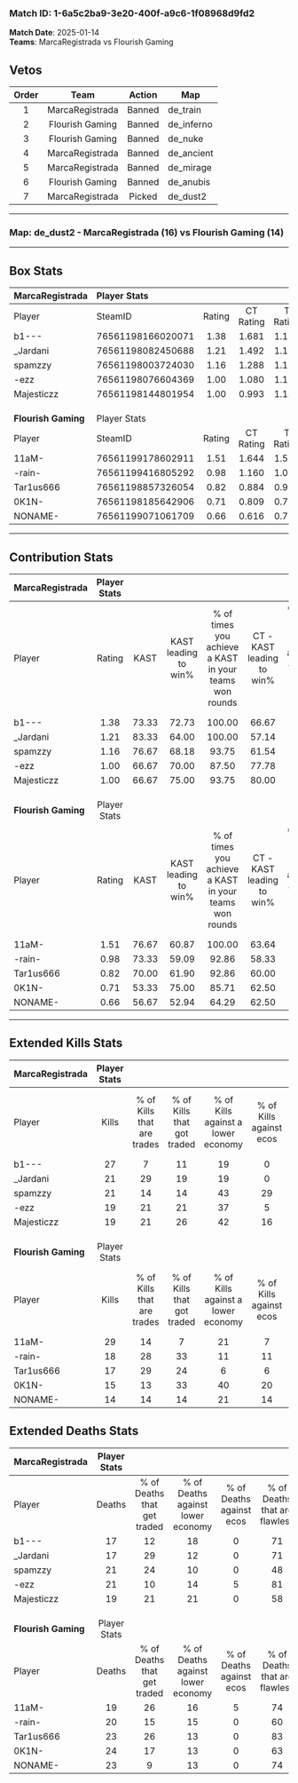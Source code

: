 ### Match ID: 1-6a5c2ba9-3e20-400f-a9c6-1f08968d9fd2  
**Match Date**: 2025-01-14  
**Teams**: MarcaRegistrada vs Flourish Gaming  

## Vetos  

| Order | Team | Action | Map |
| :---: | :--: | :----: | --- |
| 1 | MarcaRegistrada | Banned | de_train |
| 2 | Flourish Gaming | Banned | de_inferno |
| 3 | Flourish Gaming | Banned | de_nuke |
| 4 | MarcaRegistrada | Banned | de_ancient |
| 5 | MarcaRegistrada | Banned | de_mirage |
| 6 | Flourish Gaming | Banned | de_anubis |
| 7 | MarcaRegistrada | Picked | de_dust2 |

---  

### **Map**: de_dust2 - MarcaRegistrada (16) vs Flourish Gaming (14)  
---  

## Box Stats  

| **MarcaRegistrada** | Player Stats      |        |           |          |       |       |       |         |        |      |     |
| :- | :- | :-: | :-: | :-: | :-: | :-: | :-: | :-: | :-: | :-: | :-: |
| Player              | SteamID           | Rating | CT Rating | T Rating | KAST  |  ADR  | Kills | Assists | Deaths | K/D  | HS% |
| b1---               | 76561198166020071 |  1.38  |   1.681   |  1.181   | 73.33 | 92.3  |  27   |    5    |   17   | 1.59 | 40  |
| _Jardani            | 76561198082450688 |  1.21  |   1.492   |  1.106   | 83.33 | 69.9  |  21   |    4    |   17   | 1.24 | 33  |
| spamzzy             | 76561198003724030 |  1.16  |   1.288   |  1.158   | 76.67 | 82.5  |  21   |   12    |   21   | 1.00 | 28  |
| -ezz                | 76561198076604369 |  1.00  |   1.080   |  1.117   | 66.67 | 77.6  |  19   |    9    |   21   | 0.90 | 36  |
| Majesticzz          | 76561198144801954 |  1.00  |   0.993   |  1.144   | 66.67 | 67.3  |  19   |    7    |   19   | 1.00 | 42  |
|                     |                   |        |           |          |       |       |       |         |        |      |     |
|                     |                   |        |           |          |       |       |       |         |        |      |     |
|                     |                   |        |           |          |       |       |       |         |        |      |     |
| **Flourish Gaming** | Player Stats      |        |           |          |       |       |       |         |        |      |     |
| Player              | SteamID           | Rating | CT Rating | T Rating | KAST  |  ADR  | Kills | Assists | Deaths | K/D  | HS% |
| 11aM-               | 76561199178602911 |  1.51  |   1.644   |  1.589   | 76.67 | 114.2 |  29   |    9    |   19   | 1.53 | 24  |
| -rain-              | 76561199416805292 |  0.98  |   1.160   |  1.036   | 73.33 | 63.9  |  18   |    6    |   20   | 0.90 | 55  |
| Tar1us666           | 76561198857326054 |  0.82  |   0.884   |  0.971   | 70.00 | 50.3  |  17   |    1    |   23   | 0.74 | 47  |
| 0K1N-               | 76561198185642906 |  0.71  |   0.809   |  0.756   | 53.33 | 70.5  |  15   |    7    |   24   | 0.63 | 66  |
| NONAME-             | 76561199071061709 |  0.66  |   0.616   |  0.776   | 56.67 | 54.4  |  14   |    5    |   23   | 0.61 | 57  |
---  

## Contribution Stats  

| **MarcaRegistrada** | Player Stats |       |                      |                                                        |                           |                                                             |                          |                                                            |
| :- | :-: | :-: | :-: | :-: | :-: | :-: | :-: | :-: |
| Player              |    Rating    | KAST  | KAST leading to win% | % of times you achieve a KAST in your teams won rounds | CT - KAST leading to win% | CT - % of times you achieve a KAST in your teams won rounds | T - KAST leading to win% | T - % of times you achieve a KAST in your teams won rounds |
| b1---               |     1.38     | 73.33 |        72.73         |                         100.00                         |           66.67           |                           100.00                            |          80.00           |                           100.00                           |
| _Jardani            |     1.21     | 83.33 |        64.00         |                         100.00                         |           57.14           |                           100.00                            |          72.73           |                           100.00                           |
| spamzzy             |     1.16     | 76.67 |        68.18         |                         93.75                          |           61.54           |                           100.00                            |          77.78           |                           87.50                            |
| -ezz                |     1.00     | 66.67 |        70.00         |                         87.50                          |           77.78           |                            87.50                            |          63.64           |                           87.50                            |
| Majesticzz          |     1.00     | 66.67 |        75.00         |                         93.75                          |           80.00           |                           100.00                            |          70.00           |                           87.50                            |
|                     |              |       |                      |                                                        |                           |                                                             |                          |                                                            |
|                     |              |       |                      |                                                        |                           |                                                             |                          |                                                            |
|                     |              |       |                      |                                                        |                           |                                                             |                          |                                                            |
| **Flourish Gaming** | Player Stats |       |                      |                                                        |                           |                                                             |                          |                                                            |
| Player              |    Rating    | KAST  | KAST leading to win% | % of times you achieve a KAST in your teams won rounds | CT - KAST leading to win% | CT - % of times you achieve a KAST in your teams won rounds | T - KAST leading to win% | T - % of times you achieve a KAST in your teams won rounds |
| 11aM-               |     1.51     | 76.67 |        60.87         |                         100.00                         |           63.64           |                           100.00                            |          58.33           |                           100.00                           |
| -rain-              |     0.98     | 73.33 |        59.09         |                         92.86                          |           58.33           |                           100.00                            |          60.00           |                           85.71                            |
| Tar1us666           |     0.82     | 70.00 |        61.90         |                         92.86                          |           60.00           |                            85.71                            |          63.64           |                           100.00                           |
| 0K1N-               |     0.71     | 53.33 |        75.00         |                         85.71                          |           62.50           |                            71.43                            |          87.50           |                           100.00                           |
| NONAME-             |     0.66     | 56.67 |        52.94         |                         64.29                          |           62.50           |                            71.43                            |          44.44           |                           57.14                            |
---  

## Extended Kills Stats  

| **MarcaRegistrada** | Player Stats |                            |                            |                                    |                         |                              |                                 |                                       |                    |           |
| :- | :-: | :-: | :-: | :-: | :-: | :-: | :-: | :-: | :-: | :-: |
| Player              |    Kills     | % of Kills that are trades | % of Kills that got traded | % of Kills against a lower economy | % of Kills against ecos | % of Kills that are flawless | % of Kills that are close duels | % of Kills that are assisted by flash | Pistol Round Kills | AWP Kills |
| b1---               |      27      |             7              |             11             |                 19                 |            0            |              81              |                0                |                   0                   |         2          |     1     |
| _Jardani            |      21      |             29             |             19             |                 19                 |            0            |              62              |                5                |                   0                   |         4          |     0     |
| spamzzy             |      21      |             14             |             14             |                 43                 |           29            |              76              |                5                |                   5                   |         5          |     1     |
| -ezz                |      19      |             21             |             21             |                 37                 |            5            |              74              |                0                |                  11                   |         5          |     1     |
| Majesticzz          |      19      |             21             |             26             |                 42                 |           16            |              68              |                5                |                   5                   |         1          |     0     |
|                     |              |                            |                            |                                    |                         |                              |                                 |                                       |                    |           |
|                     |              |                            |                            |                                    |                         |                              |                                 |                                       |                    |           |
|                     |              |                            |                            |                                    |                         |                              |                                 |                                       |                    |           |
| **Flourish Gaming** | Player Stats |                            |                            |                                    |                         |                              |                                 |                                       |                    |           |
| Player              |    Kills     | % of Kills that are trades | % of Kills that got traded | % of Kills against a lower economy | % of Kills against ecos | % of Kills that are flawless | % of Kills that are close duels | % of Kills that are assisted by flash | Pistol Round Kills | AWP Kills |
| 11aM-               |      29      |             14             |             7              |                 21                 |            7            |              69              |                0                |                   0                   |         18         |     3     |
| -rain-              |      18      |             28             |             33             |                 11                 |           11            |              72              |                6                |                   0                   |         1          |     1     |
| Tar1us666           |      17      |             29             |             24             |                 6                  |            6            |              65              |                0                |                   0                   |         0          |     1     |
| 0K1N-               |      15      |             13             |             33             |                 40                 |           20            |              53              |               13                |                   0                   |         3          |     1     |
| NONAME-             |      14      |             14             |             14             |                 21                 |           14            |              64              |                0                |                  14                   |         0          |     4     |
## Extended Deaths Stats  

| **MarcaRegistrada** | Player Stats |                             |                                   |                          |                               |                            |                           |               |
| :- | :-: | :-: | :-: | :-: | :-: | :-: | :-: | :-: |
| Player              |    Deaths    | % of Deaths that get traded | % of Deaths against lower economy | % of Deaths against ecos | % of Deaths that are flawless | % of Deaths that are close | % of Deaths while blinded | Deaths to AWP |
| b1---               |      17      |             12              |                18                 |            0             |              71               |             6              |             0             |       4       |
| _Jardani            |      17      |             29              |                12                 |            0             |              71               |             0              |             0             |       4       |
| spamzzy             |      21      |             24              |                10                 |            0             |              48               |             5              |             0             |       5       |
| -ezz                |      21      |             10              |                14                 |            5             |              81               |             0              |             0             |       5       |
| Majesticzz          |      19      |             21              |                21                 |            0             |              58               |             5              |            11             |       5       |
|                     |              |                             |                                   |                          |                               |                            |                           |               |
|                     |              |                             |                                   |                          |                               |                            |                           |               |
|                     |              |                             |                                   |                          |                               |                            |                           |               |
| **Flourish Gaming** | Player Stats |                             |                                   |                          |                               |                            |                           |               |
| Player              |    Deaths    | % of Deaths that get traded | % of Deaths against lower economy | % of Deaths against ecos | % of Deaths that are flawless | % of Deaths that are close | % of Deaths while blinded | Deaths to AWP |
| 11aM-               |      19      |             26              |                16                 |            5             |              74               |             0              |            11             |       5       |
| -rain-              |      20      |             15              |                15                 |            0             |              60               |             5              |             0             |       1       |
| Tar1us666           |      23      |             26              |                13                 |            0             |              83               |             0              |             0             |       5       |
| 0K1N-               |      24      |             17              |                13                 |            0             |              63               |             4              |             4             |       4       |
| NONAME-             |      23      |              9              |                13                 |            0             |              74               |             4              |             4             |       1       |
